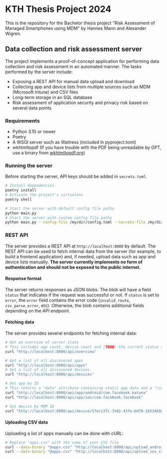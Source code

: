 # KTH Thesis Project 2024

This is the repository for the Bachelor thesis project "Risk Assessment of Managed Smartphones using MDM" by Hannes Mann and Alexander Wigren.

## Data collection and risk assessment server

The project implements a proof-of-concept application for performing data collection and risk assessment in an automated manner. The tasks performed by the server include:

* Exposing a REST API for manual data upload and download
* Collecting app and device lists from multiple sources such as MDM (Microsoft Intune) and CSV files
* Long-term storage in an SQL database
* Risk assessment of application security and privacy risk based on several data points

### Requirements

* Python 3.10 or newer
* Poetry
* A WSGI server such as Waitress (included in pyproject.toml)
* wkhtmltopdf (If you have trouble with the PDF being unreadable by GPT, use a binary from [wkhtmltopdf.org](https://wkhtmltopdf.org/downloads.html))

### Running the server

Before starting the server, API keys should be added in `secrets.toml`.

```bash
# Install dependencies
poetry install
# Activate the project's virtualenv
poetry shell

# Start the server with default config file paths
python main.py
# Start the server with custom config file paths
python main.py --config-file /my/dir/config.toml --secrets-file /my/dir/secrets.toml
```

### REST API

The server provides a REST API at `http://localhost:8000` by default. The REST API can be used to fetch internal data from the server (for example, to build a frontend application) and, if needed, upload data such as app and device lists manually. **The server currently implements no form of authentication and should not be exposed to the public internet.**

#### Response format

The server returns responses as JSON blobs. The blob will have a field `status` that indicates if the request was successful or not. If `status` is set to `error`, the `error` field contains the error code (`invalid_route`, `csv_parse_error`, etc). Otherwise, the blob contains additional fields depending on the API endpoint.

#### Fetching data

The server provides several endpoints for fetching internal data:

```bash
# Get an overview of server state
# This includes app count, device count and (TODO) the current status of importers and analyzers
curl "http://localhost:8000/api/overview"

# Get a list of all discovered apps
curl "http://localhost:8000/api/apps"
# Get a list of all discovered devices
curl "http://localhost:8000/api/devices"

# Get app by ID
# This returns a "data" attribute containing static app data and a "risk_score" attribute containing the latest determined risk score
curl "http://localhost:8000/api/app/android/com.facebook.katana"
curl "http://localhost:8000/api/app/ios/com.facebook.facebook"

# Get device by MDM ID
curl "http://localhost:8000/api/device/57ec137c-7e81-43fe-bd78-1b53468d7968"
```

#### Uploading CSV data

Uploading a list of apps manually can be done with cURL:

```bash
# Replace "apps.csv" with the name of your CSV file
curl --data-binary "@apps.csv" "http://localhost:8000/api/upload_android_csv"
curl --data-binary "@apps.csv" "http://localhost:8000/api/upload_ios_csv"
```
